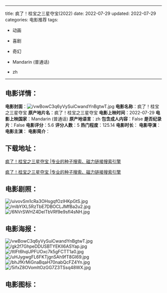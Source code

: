 
---
title: 疯了！桂宝之三星夺宝(2022)
date: 2022-07-29
updated: 2022-07-29
categories: 电影推荐
tags:
- 动画
- 喜剧
- 奇幻

- Mandarin (普通话)
- zh
---


> 

## **电影详情**：

**电影封面**：<img src="https://image.tmdb.org/t/p/w200/vwBowC3q6yVySuiCwandYnBgtwT.jpg" alt="/vwBowC3q6yVySuiCwandYnBgtwT.jpg" title="/vwBowC3q6yVySuiCwandYnBgtwT.jpg">
**电影名称**：疯了！桂宝之三星夺宝
**原产地片名**：疯了！桂宝之三星夺宝
**电影上映时间**：2022-07-29
**电影上映国家**：Mandarin (普通话)
**原产地语言**：zh
**包含成人内容**：False
**是否纪录片**：False
**电影评分**：5.6
**评分人数**：5
**热门程度**：125.14
**电影时长**：
**电影导演**：
**电影主演**：
**电影简介**：

## **下载地址**：
[疯了！桂宝之三星夺宝 |专业的种子搜索、磁力链接搜索引擎](https://movie.amd794.com:2083/?search=%E7%96%AF%E4%BA%86%EF%BC%81%E6%A1%82%E5%AE%9D%E4%B9%8B%E4%B8%89%E6%98%9F%E5%A4%BA%E5%AE%9D&ordering=&mode=match_phrase&page_size=10&page=1)

[疯了！桂宝之三星夺宝 |专业的种子搜索、磁力链接搜索引擎](https://movie.amd794.com:2083/?search=%E7%96%AF%E4%BA%86%EF%BC%81%E6%A1%82%E5%AE%9D%E4%B9%8B%E4%B8%89%E6%98%9F%E5%A4%BA%E5%AE%9D&ordering=&mode=match_phrase&page_size=10&page=1)
 

## **电影剧照**：
<img src="https://image.tmdb.org/t/p/original/uivovSm1cRa3OHsgqfOzlHKpGtS.jpg" alt="/uivovSm1cRa3OHsgqfOzlHKpGtS.jpg" title="/uivovSm1cRa3OHsgqfOzlHKpGtS.jpg"><img src="https://image.tmdb.org/t/p/original/mIbYlXL5RzTbE7DBOCLJMfBa2u2.jpg" alt="/mIbYlXL5RzTbE7DBOCLJMfBa2u2.jpg" title="/mIbYlXL5RzTbE7DBOCLJMfBa2u2.jpg"><img src="https://image.tmdb.org/t/p/original/6NVrSWHZ4DelTbVRf9e9sfl4sNH.jpg" alt="/6NVrSWHZ4DelTbVRf9e9sfl4sNH.jpg" title="/6NVrSWHZ4DelTbVRf9e9sfl4sNH.jpg">

## **电影海报**：
<img src="https://image.tmdb.org/t/p/original/vwBowC3q6yVySuiCwandYnBgtwT.jpg" alt="/vwBowC3q6yVySuiCwandYnBgtwT.jpg" title="/vwBowC3q6yVySuiCwandYnBgtwT.jpg"><img src="https://image.tmdb.org/t/p/original/gk2f7GhpeDDUSBTYEKII6ASYap.jpg" alt="/gk2f7GhpeDDUSBTYEKII6ASYap.jpg" title="/gk2f7GhpeDDUSBTYEKII6ASYap.jpg"><img src="https://image.tmdb.org/t/p/original/ttlFt6hqlJPFUOxc7k5gFCTT1a0.jpg" alt="/ttlFt6hqlJPFUOxc7k5gFCTT1a0.jpg" title="/ttlFt6hqlJPFUOxc7k5gFCTT1a0.jpg"><img src="https://image.tmdb.org/t/p/original/uHJygwgFL6FKTjgnSAh9fT8GI69.jpg" alt="/uHJygwgFL6FKTjgnSAh9fT8GI69.jpg" title="/uHJygwgFL6FKTjgnSAh9fT8GI69.jpg"><img src="https://image.tmdb.org/t/p/original/bhJfKrMiGnaBqaH70nabQcFZ4Yn.jpg" alt="/bhJfKrMiGnaBqaH70nabQcFZ4Yn.jpg" title="/bhJfKrMiGnaBqaH70nabQcFZ4Yn.jpg"><img src="https://image.tmdb.org/t/p/original/5ifxZ8OVomltOzGG7Z3TSsq48WX.jpg" alt="/5ifxZ8OVomltOzGG7Z3TSsq48WX.jpg" title="/5ifxZ8OVomltOzGG7Z3TSsq48WX.jpg">

## **电影图标**：

